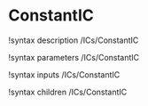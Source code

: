 <!-- MOOSE Documentation Stub: Remove this when content is added. -->

# ConstantIC
!syntax description /ICs/ConstantIC

!syntax parameters /ICs/ConstantIC

!syntax inputs /ICs/ConstantIC

!syntax children /ICs/ConstantIC
